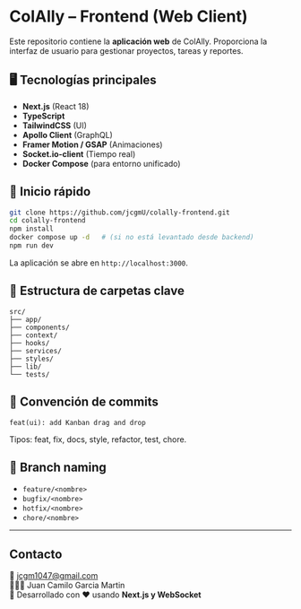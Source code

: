 # ColAlly – Frontend (Web Client)

Este repositorio contiene la **aplicación web** de ColAlly. Proporciona la interfaz de usuario para gestionar proyectos, tareas y reportes.

## 🖥️ Tecnologías principales

- **Next.js** (React 18)
- **TypeScript**
- **TailwindCSS** (UI)
- **Apollo Client** (GraphQL)
- **Framer Motion / GSAP** (Animaciones)
- **Socket.io‑client** (Tiempo real)
- **Docker Compose** (para entorno unificado)

## 🚀 Inicio rápido

```bash
git clone https://github.com/jcgmU/colally-frontend.git
cd colally-frontend
npm install
docker compose up -d   # (si no está levantado desde backend)
npm run dev
```

La aplicación se abre en `http://localhost:3000`.

## 📂 Estructura de carpetas clave

```
src/
├── app/
├── components/
├── context/
├── hooks/
├── services/
├── styles/
├── lib/
└── tests/
```

## 🔑 Convención de commits

`feat(ui): add Kanban drag and drop`

Tipos: feat, fix, docs, style, refactor, test, chore.

## 📝 Branch naming

- `feature/<nombre>`
- `bugfix/<nombre>`
- `hotfix/<nombre>`
- `chore/<nombre>`

---

## Contacto

📧 jcgm1047@gmail.com  
👨🏻‍💻 Juan Camilo Garcia Martin  
🚀 Desarrollado con ❤️ usando **Next.js y WebSocket**
